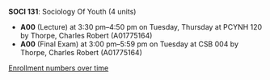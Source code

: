 **SOCI 131**: Sociology Of Youth (4 units)

- **A00** (Lecture) at 3:30 pm–4:50 pm on Tuesday, Thursday at PCYNH 120 by Thorpe, Charles Robert (A01775164)
- **A00** (Final Exam) at 3:00 pm–5:59 pm on Tuesday at CSB 004 by Thorpe, Charles Robert (A01775164)

[Enrollment numbers over time](./SOCI131.tsv)
